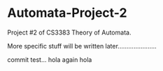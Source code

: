 # Automata-Project-2
Project #2 of CS3383 Theory of Automata.

More specific stuff will be written later......................

commit test...
hola
again hola
